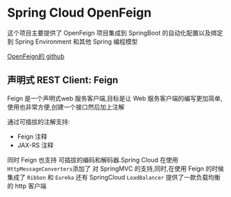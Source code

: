 # Spring Cloud OpenFeign

这个项目主要提供了 OpenFeign 项目集成到 SpringBoot 的自动化配置以及绑定到 Spring Environment 和其他 Spring 编程模型

[OpenFeign的 github](https://github.com/OpenFeign/feign)

## 声明式 REST Client: Feign

Feign 是一个声明式web 服务客户端,目标是让 Web 服务客户端的编写更加简单,使用也非常方便,创建一个接口然后加上注解

通过可插拔的注解支持:

- Feign 注释
- JAX-RS 注释

同时 Feign 也支持 可插拔的编码和解码器.Spring Cloud 在使用`HttpMessageConverters`添加了 对 SpringMVC 的支持,同时,在使用 Feign 的时候集成了 `Ribbon` 和 `Eureka` 还有 SpringCloud `LoadBalancer` 提供了一款负载均衡的 http 客户端
